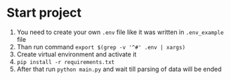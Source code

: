 # Start project

1. You need to create your own `.env` file like it was written in `.env_example` file
2. Than run command `export $(grep -v '^#' .env | xargs)`
3. Create virtual environment and activate it
4. `pip install -r requirements.txt`
5. After that run `python main.py` and wait till parsing of data will be ended
